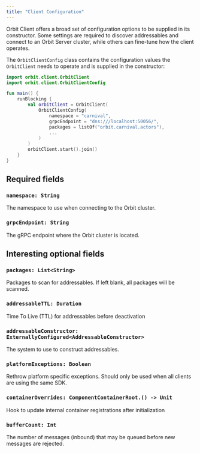 ```yaml
---
title: "Client Configuration"
---
```


Orbit Client offers a broad set of configuration options to be supplied in its constructor. Some settings are required to discover addressables and connect to an Orbit Server cluster, while others can fine-tune how the client operates.

The `OrbitClientConfig` class contains the configuration values the `OrbitClient` needs to operate and is supplied in the constructor:

```kotlin
import orbit.client.OrbitClient
import orbit.client.OrbitClientConfig

fun main() {
    runBlocking {
        val orbitClient = OrbitClient(
            OrbitClientConfig(
                namespace = "carnival",
                grpcEndpoint = "dns:///localhost:50056/",
                packages = listOf("orbit.carnival.actors"),
                ...
            )
        )
        orbitClient.start().join()
    }
}
```

## Required fields

### `namespace: String`
The namespace to use when connecting to the Orbit cluster.

### `grpcEndpoint: String`
The gRPC endpoint where the Orbit cluster is located.

## Interesting optional fields

### `packages: List<String>`
Packages to scan for addressables. If left blank, all packages will be scanned.


### `addressableTTL: Duration`
Time To Live (TTL) for addressables before deactivation

### `addressableConstructor: ExternallyConfigured<AddressableConstructor>`
The system to use to construct addressables.

### `platformExceptions: Boolean`
Rethrow platform specific exceptions. Should only be used when all clients are using the same SDK.

### `containerOverrides: ComponentContainerRoot.() -> Unit`
Hook to update internal container registrations after initialization

### `bufferCount: Int`
The number of messages (inbound) that may be queued before new messages are rejected.


